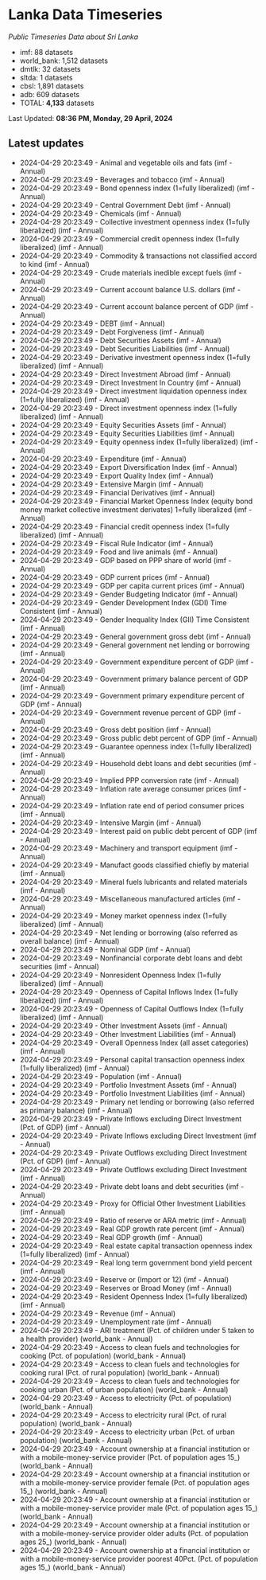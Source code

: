 # Lanka Data Timeseries
*Public Timeseries Data about Sri Lanka*

* imf: 88 datasets
* world_bank: 1,512 datasets
* dmtlk: 32 datasets
* sltda: 1 datasets
* cbsl: 1,891 datasets
* adb: 609 datasets
* TOTAL: **4,133** datasets

Last Updated: **08:36 PM, Monday, 29 April, 2024**

## Latest updates

* 2024-04-29 20:23:49 - Animal and vegetable oils and fats (imf - Annual)
* 2024-04-29 20:23:49 - Beverages and tobacco (imf - Annual)
* 2024-04-29 20:23:49 - Bond openness index (1=fully liberalized) (imf - Annual)
* 2024-04-29 20:23:49 - Central Government Debt (imf - Annual)
* 2024-04-29 20:23:49 - Chemicals (imf - Annual)
* 2024-04-29 20:23:49 - Collective investment openness index (1=fully liberalized) (imf - Annual)
* 2024-04-29 20:23:49 - Commercial credit openness index (1=fully liberalized) (imf - Annual)
* 2024-04-29 20:23:49 - Commodity & transactions not classified accord to kind (imf - Annual)
* 2024-04-29 20:23:49 - Crude materials inedible except fuels (imf - Annual)
* 2024-04-29 20:23:49 - Current account balance U.S. dollars (imf - Annual)
* 2024-04-29 20:23:49 - Current account balance percent of GDP (imf - Annual)
* 2024-04-29 20:23:49 - DEBT (imf - Annual)
* 2024-04-29 20:23:49 - Debt Forgiveness (imf - Annual)
* 2024-04-29 20:23:49 - Debt Securities Assets (imf - Annual)
* 2024-04-29 20:23:49 - Debt Securities Liabilities (imf - Annual)
* 2024-04-29 20:23:49 - Derivative investment openness index (1=fully liberalized) (imf - Annual)
* 2024-04-29 20:23:49 - Direct Investment Abroad (imf - Annual)
* 2024-04-29 20:23:49 - Direct Investment In Country (imf - Annual)
* 2024-04-29 20:23:49 - Direct investment liquidation openness index (1=fully liberalized) (imf - Annual)
* 2024-04-29 20:23:49 - Direct investment openness index (1=fully liberalized) (imf - Annual)
* 2024-04-29 20:23:49 - Equity Securities Assets (imf - Annual)
* 2024-04-29 20:23:49 - Equity Securities Liabilities (imf - Annual)
* 2024-04-29 20:23:49 - Equity openness index (1=fully liberalized) (imf - Annual)
* 2024-04-29 20:23:49 - Expenditure (imf - Annual)
* 2024-04-29 20:23:49 - Export Diversification Index (imf - Annual)
* 2024-04-29 20:23:49 - Export Quality Index (imf - Annual)
* 2024-04-29 20:23:49 - Extensive Margin (imf - Annual)
* 2024-04-29 20:23:49 - Financial Derivatives (imf - Annual)
* 2024-04-29 20:23:49 - Financial Market Openness Index (equity bond money market collective investment derivates) 1=fully liberalized (imf - Annual)
* 2024-04-29 20:23:49 - Financial credit openness index (1=fully liberalized) (imf - Annual)
* 2024-04-29 20:23:49 - Fiscal Rule Indicator (imf - Annual)
* 2024-04-29 20:23:49 - Food and live animals (imf - Annual)
* 2024-04-29 20:23:49 - GDP based on PPP share of world (imf - Annual)
* 2024-04-29 20:23:49 - GDP current prices (imf - Annual)
* 2024-04-29 20:23:49 - GDP per capita current prices (imf - Annual)
* 2024-04-29 20:23:49 - Gender Budgeting Indicator (imf - Annual)
* 2024-04-29 20:23:49 - Gender Development Index (GDI) Time Consistent (imf - Annual)
* 2024-04-29 20:23:49 - Gender Inequality Index (GII) Time Consistent (imf - Annual)
* 2024-04-29 20:23:49 - General government gross debt (imf - Annual)
* 2024-04-29 20:23:49 - General government net lending or borrowing (imf - Annual)
* 2024-04-29 20:23:49 - Government expenditure percent of GDP (imf - Annual)
* 2024-04-29 20:23:49 - Government primary balance percent of GDP (imf - Annual)
* 2024-04-29 20:23:49 - Government primary expenditure percent of GDP (imf - Annual)
* 2024-04-29 20:23:49 - Government revenue percent of GDP (imf - Annual)
* 2024-04-29 20:23:49 - Gross debt position (imf - Annual)
* 2024-04-29 20:23:49 - Gross public debt percent of GDP (imf - Annual)
* 2024-04-29 20:23:49 - Guarantee openness index (1=fully liberalized) (imf - Annual)
* 2024-04-29 20:23:49 - Household debt loans and debt securities (imf - Annual)
* 2024-04-29 20:23:49 - Implied PPP conversion rate (imf - Annual)
* 2024-04-29 20:23:49 - Inflation rate average consumer prices (imf - Annual)
* 2024-04-29 20:23:49 - Inflation rate end of period consumer prices (imf - Annual)
* 2024-04-29 20:23:49 - Intensive Margin (imf - Annual)
* 2024-04-29 20:23:49 - Interest paid on public debt percent of GDP (imf - Annual)
* 2024-04-29 20:23:49 - Machinery and transport equipment (imf - Annual)
* 2024-04-29 20:23:49 - Manufact goods classified chiefly by material (imf - Annual)
* 2024-04-29 20:23:49 - Mineral fuels lubricants and related materials (imf - Annual)
* 2024-04-29 20:23:49 - Miscellaneous manufactured articles (imf - Annual)
* 2024-04-29 20:23:49 - Money market openness index (1=fully liberalized) (imf - Annual)
* 2024-04-29 20:23:49 - Net lending or borrowing (also referred as overall balance) (imf - Annual)
* 2024-04-29 20:23:49 - Nominal GDP (imf - Annual)
* 2024-04-29 20:23:49 - Nonfinancial corporate debt loans and debt securities (imf - Annual)
* 2024-04-29 20:23:49 - Nonresident Openness Index (1=fully liberalized) (imf - Annual)
* 2024-04-29 20:23:49 - Openness of Capital Inflows Index (1=fully liberalized) (imf - Annual)
* 2024-04-29 20:23:49 - Openness of Capital Outflows Index (1=fully liberalized) (imf - Annual)
* 2024-04-29 20:23:49 - Other Investment Assets (imf - Annual)
* 2024-04-29 20:23:49 - Other Investment Liabilities (imf - Annual)
* 2024-04-29 20:23:49 - Overall Openness Index (all asset categories) (imf - Annual)
* 2024-04-29 20:23:49 - Personal capital transaction openness index (1=fully liberalized) (imf - Annual)
* 2024-04-29 20:23:49 - Population (imf - Annual)
* 2024-04-29 20:23:49 - Portfolio Investment Assets (imf - Annual)
* 2024-04-29 20:23:49 - Portfolio Investment Liabilities (imf - Annual)
* 2024-04-29 20:23:49 - Primary net lending or borrowing (also referred as primary balance) (imf - Annual)
* 2024-04-29 20:23:49 - Private Inflows excluding Direct Investment (Pct. of GDP) (imf - Annual)
* 2024-04-29 20:23:49 - Private Inflows excluding Direct Investment (imf - Annual)
* 2024-04-29 20:23:49 - Private Outflows excluding Direct Investment (Pct. of GDP) (imf - Annual)
* 2024-04-29 20:23:49 - Private Outflows excluding Direct Investment (imf - Annual)
* 2024-04-29 20:23:49 - Private debt loans and debt securities (imf - Annual)
* 2024-04-29 20:23:49 - Proxy for Official Other Investment Liabilities (imf - Annual)
* 2024-04-29 20:23:49 - Ratio of reserve or ARA metric (imf - Annual)
* 2024-04-29 20:23:49 - Real GDP growth rate percent (imf - Annual)
* 2024-04-29 20:23:49 - Real GDP growth (imf - Annual)
* 2024-04-29 20:23:49 - Real estate capital transaction openness index (1=fully liberalized) (imf - Annual)
* 2024-04-29 20:23:49 - Real long term government bond yield percent (imf - Annual)
* 2024-04-29 20:23:49 - Reserve or (Import or 12) (imf - Annual)
* 2024-04-29 20:23:49 - Reserves or Broad Money (imf - Annual)
* 2024-04-29 20:23:49 - Resident Openness Index (1=fully liberalized) (imf - Annual)
* 2024-04-29 20:23:49 - Revenue (imf - Annual)
* 2024-04-29 20:23:49 - Unemployment rate (imf - Annual)
* 2024-04-29 20:23:49 - ARI treatment (Pct. of children under 5 taken to a health provider) (world_bank - Annual)
* 2024-04-29 20:23:49 - Access to clean fuels and technologies for cooking (Pct. of population) (world_bank - Annual)
* 2024-04-29 20:23:49 - Access to clean fuels and technologies for cooking rural (Pct. of rural population) (world_bank - Annual)
* 2024-04-29 20:23:49 - Access to clean fuels and technologies for cooking urban (Pct. of urban population) (world_bank - Annual)
* 2024-04-29 20:23:49 - Access to electricity (Pct. of population) (world_bank - Annual)
* 2024-04-29 20:23:49 - Access to electricity rural (Pct. of rural population) (world_bank - Annual)
* 2024-04-29 20:23:49 - Access to electricity urban (Pct. of urban population) (world_bank - Annual)
* 2024-04-29 20:23:49 - Account ownership at a financial institution or with a mobile-money-service provider (Pct. of population ages 15_) (world_bank - Annual)
* 2024-04-29 20:23:49 - Account ownership at a financial institution or with a mobile-money-service provider female (Pct. of population ages 15_) (world_bank - Annual)
* 2024-04-29 20:23:49 - Account ownership at a financial institution or with a mobile-money-service provider male (Pct. of population ages 15_) (world_bank - Annual)
* 2024-04-29 20:23:49 - Account ownership at a financial institution or with a mobile-money-service provider older adults (Pct. of population ages 25_) (world_bank - Annual)
* 2024-04-29 20:23:49 - Account ownership at a financial institution or with a mobile-money-service provider poorest 40Pct. (Pct. of population ages 15_) (world_bank - Annual)